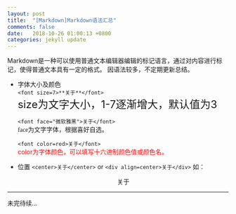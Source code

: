 ```yaml
---
layout: post
title:  "[Markdown]Markdown语法汇总"
comments: false
date:   2018-10-26 01:00:13 +0800
categories: jekyll update
---
```


Markdown是一种可以使用普通文本编辑器编辑的标记语言，通过对内容进行标记，使得普通文本具有一定的格式。
因语法较多，不定期更新总结。
* 字体大小及颜色<br>
    `<font size=7>**关于**</font>`<br>
    <font size=5>size为文字大小，1-7逐渐增大，默认值为3</font><br>
    
    `<font face="微软雅黑">关于</font>`<br>
    <font face="微软雅黑">face为文字字体，根据喜好自选。</font><br>
    
    `<font color=red>关于</font>`<br>
    <font color=red>color为字体颜色，可以填写十六进制颜色值或颜色名。</font>
    
* 位置
    `<center>关于</center>` or `<div align=center>关于</div>`
如： <center>关于</center>


-------
未完待续...

